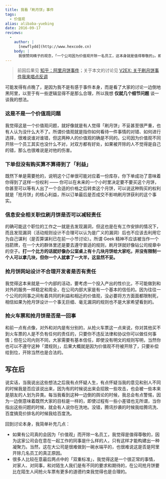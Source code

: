```yaml
---
title: 我看「刷月饼」事件
tags:
  - 价值观
alias: alibaba-yuebing
date: 2016-09-17
reviews:
  -
    author: |
      [newflydd](http://www.hexcode.cn)
    body: |
      我很赞同精子的观念，「一个公司因为价值观开除一名员工，这本身就是值得尊敬的」。即便现在的公司不是我自己开的，我也在乎与我一起共事的是一群怎样的人。每个人都是自己的HR，有权力开除之前的朋友，也有权利招聘新的朋友，何尝不是在乎有共同的普适价值观呢。
---
```


> 前因后果见 [知乎：阿里月饼事件](https://www.zhihu.com/topic/20060618/hot)；关于本文的讨论见 [V2EX: 关于刷月饼事件我来唱点反调](https://www.v2ex.com/t/306691)

可能发得有点晚了，是因为我不是有感于事件本身，而是看了大家的讨论一边倒地黑阿里，以至于有一些逻辑显得不是那么合理，所以我想 **仅就几个细节问题** 谈一谈我的想法。

### 这是不是一个价值观问题

我觉得这是一个价值观问题，就好像就是有人觉得「刷月饼」不妥甚至很严重，也有人认为没什么大不了。所谓价值观就是指你如何看待一件事情的对错、如何进行选择，很难说谁对谁错，但这两种人的价值观的确是不同的。公司因为价值观不同开除一个员工其实也没什么不对，对双方都有好处，如果被开除的人不觉得是自己的错，那么也很难说是对他的伤害。

### 下单但没有购买算不算得到了「利益」

既然下单是需要抢的，说明这个订单很可能对应着一份库存，你下单成功了意味着你得到了这样一份权利 —— 你可以在未来的一个小时里决定要不要买这个月饼，你甚至可以等有人出了一个合适的价格之后转卖这个月饼，可以说这种购买的权利就是「抢月饼」的核心利益，所以订单最后是否成交不影响刷月饼获利的这个事实。

### 信息安全相关职位刷月饼是否可以减轻责任

的确可能这个职位的工作之一就是去发现漏洞，但这也是在有工作安排的情况下，而且发现漏洞（活动规则设计不合理可以认为是广义的漏洞）后也不应该去利用它为自己谋利（是否算谋利已在前一小节讨论）。所谓 Geek 精神不应该被当作一个挡箭牌，在一个大的群体里还是要去遵守普适的规则，刷月饼就好像钻公司规章中的空子。**打一个比方的话就好像办公室桌上有十几块月饼给大家吃，并没有限制一个人可以拿几块，但你一个人就拿了一大半，这显然不妥。**

### 抢月饼网站设计不合理开发者是否有责任

我觉得这本来就是一个内部的活动，要考虑一个投入产出的性价比，不可能做到和对外的服务一样稳定和周全，在公司内部大家是有一个基本的信任的。因为往往一个公司的同事之间有着共同的利益和相近的价值观，没必要将方方面面都限制死，相信如果为抢月饼设计一个事无巨细、毫无漏洞的规则也不是大家希望看到的。

### 抢火车票和抢月饼是否是一回事

和前一点有点像，对外和对内是有分别的，从抢火车票这一点来说，你对其他买不到火车票的人是不负有任何的责任的，只要你不违反法律和协议你可以做任何事情；但在公司内则不同，大家需要有基本信任，即使没有明文的规则写明，当然你也可以不遵守这种「潜规则」，后果大概就是因为价值观不符被开除了，只要补偿给到位，开除当然也是合法的。

## 写在后

说实话，当我说出这些想法之后我有点怀疑人生，有点怀疑当我的意见和别人不同的时候我是否应该说出来，因为有的时候说出来会招致一些攻击，也会被一些本来是朋友的人划为异类。每当我看到这种一边倒的舆论的时候，我总会有点警惕，因为一边倒意味着既然大家的目标是一样的，即使过程有一些小差错也无所谓，当你指出这些问题的时候，就会有人说你在洗地。没错，腾讯抄袭的时候我给腾讯洗、百度搞竞价排名的时候我给百度洗。

回到讨论本身，我简单补充几点：

* 如果有公司真的会因为「价值观」而开除一名员工，我觉得是值得尊敬的，因为这家公司会在意在一起工作的同事是什么样的人，只有这样才能构建出一种凝聚力。当然，这在大公司是很难做到一碗水端平的，也很难说这是否是阿里开除几名员工的真正原因。
* 很多人比较在意最后两点中的「双重标准」，我觉得这是一个很正常的事情，对家人、对同事，和对陌生人我们是有不同的要求和期待的，在公司抢月饼要比在陌生人间抢火车票有更多的道德约束我觉得也是合理的。
